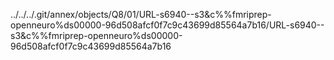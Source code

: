 ../../../.git/annex/objects/Q8/01/URL-s6940--s3&c%%fmriprep-openneuro%ds00000-96d508afcf0f7c9c43699d85564a7b16/URL-s6940--s3&c%%fmriprep-openneuro%ds00000-96d508afcf0f7c9c43699d85564a7b16